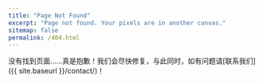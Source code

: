 ```yaml
---
title: "Page Not Found"
excerpt: "Page not found. Your pixels are in another canvas."
sitemap: false
permalink: /404.html
---
```


没有找到页面……真是抱歉！我们会尽快修复，与此同时，如有问题请[联系我们]({{ site.baseurl }}/contact/)！